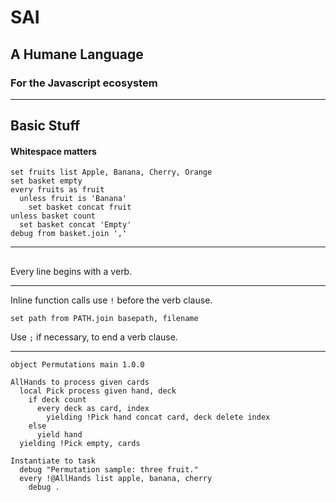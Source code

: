 # SAI
## A Humane Language
### For the Javascript ecosystem

---

## Basic Stuff
#### Whitespace matters

    set fruits list Apple, Banana, Cherry, Orange
    set basket empty
    every fruits as fruit
      unless fruit is 'Banana'
        set basket concat fruit
    unless basket count
      set basket concat 'Empty'
    debug from basket.join ','
      
---

## 
Every line begins with a verb.



---
    

Inline function calls use `!` before the verb clause.

    set path from PATH.join basepath, filename

Use `;` if necessary, to end a verb clause.

    



---

````
object Permutations main 1.0.0

AllHands to process given cards
  local Pick process given hand, deck
    if deck count
      every deck as card, index
        yielding !Pick hand concat card, deck delete index
    else
      yield hand
  yielding !Pick empty, cards

Instantiate to task
  debug "Permutation sample: three fruit."
  every !@AllHands list apple, banana, cherry
    debug .
````

